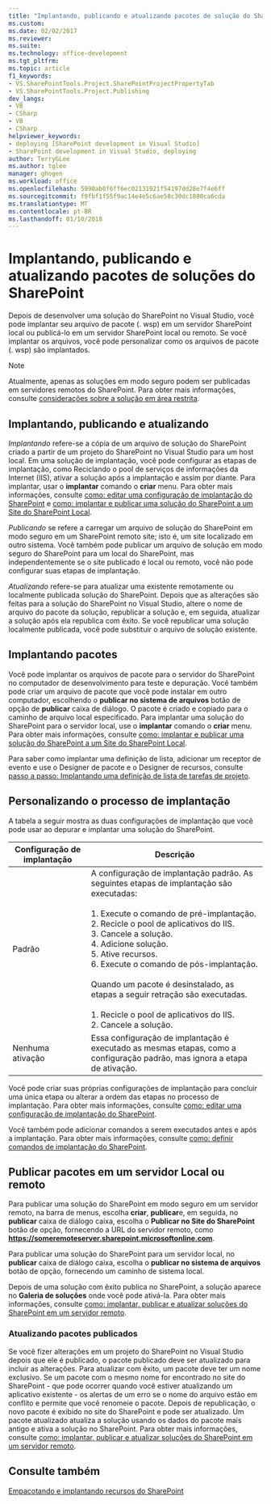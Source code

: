 ```yaml
---
title: "Implantando, publicando e atualizando pacotes de solução do SharePoint | Microsoft Docs"
ms.custom: 
ms.date: 02/02/2017
ms.reviewer: 
ms.suite: 
ms.technology: office-development
ms.tgt_pltfrm: 
ms.topic: article
f1_keywords:
- VS.SharePointTools.Project.SharePointProjectPropertyTab
- VS.SharePointTools.Project.Publishing
dev_langs:
- VB
- CSharp
- VB
- CSharp
helpviewer_keywords:
- deploying [SharePoint development in Visual Studio]
- SharePoint development in Visual Studio, deploying
author: TerryGLee
ms.author: tglee
manager: ghogen
ms.workload: office
ms.openlocfilehash: 5990ab0f6ff6ec02131921f54197dd28e7f4e6ff
ms.sourcegitcommit: f9fbf1f55f9ac14e4e5c6ae58c30dc1800ca6cda
ms.translationtype: MT
ms.contentlocale: pt-BR
ms.lasthandoff: 01/10/2018
---
```

# <a name="deploying-publishing-and-upgrading-sharepoint-solution-packages"></a>Implantando, publicando e atualizando pacotes de soluções do SharePoint
  Depois de desenvolver uma solução do SharePoint no Visual Studio, você pode implantar seu arquivo de pacote (. wsp) em um servidor SharePoint local ou publicá-lo em um servidor SharePoint local ou remoto. Se você implantar os arquivos, você pode personalizar como os arquivos de pacote (. wsp) são implantados.  
  
> [!NOTE]  
>  Atualmente, apenas as soluções em modo seguro podem ser publicadas em servidores remotos do SharePoint. Para obter mais informações, consulte [considerações sobre a solução em área restrita](../sharepoint/sandboxed-solution-considerations.md).  
  
## <a name="deploying-publishing-and-upgrading"></a>Implantando, publicando e atualizando  
 *Implantando* refere-se a cópia de um arquivo de solução do SharePoint criado a partir de um projeto do SharePoint no Visual Studio para um host local. Em uma solução de implantação, você pode configurar as etapas de implantação, como Reciclando o pool de serviços de informações da Internet (IIS), ativar a solução após a implantação e assim por diante. Para implantar, usar o **implantar** comando o **criar** menu. Para obter mais informações, consulte [como: editar uma configuração de implantação do SharePoint](../sharepoint/how-to-edit-a-sharepoint-deployment-configuration.md) e [como: implantar e publicar uma solução do SharePoint a um Site do SharePoint Local](../sharepoint/how-to-deploy-and-publish-a-sharepoint-solution-to-a-local-sharepoint-site.md).  
  
 *Publicando* se refere a carregar um arquivo de solução do SharePoint em modo seguro em um SharePoint remoto site; isto é, um site localizado em outro sistema. Você também pode publicar um arquivo de solução em modo seguro do SharePoint para um local do SharePoint, mas independentemente se o site publicado é local ou remoto, você não pode configurar suas etapas de implantação.  
  
 *Atualizando* refere-se para atualizar uma existente remotamente ou localmente publicada solução do SharePoint. Depois que as alterações são feitas para a solução do SharePoint no Visual Studio, altere o nome de arquivo do pacote da solução, republicar a solução e, em seguida, atualizar a solução após ela republica com êxito. Se você republicar uma solução localmente publicada, você pode substituir o arquivo de solução existente.  
  
## <a name="deploying-packages"></a>Implantando pacotes  
 Você pode implantar os arquivos de pacote para o servidor do SharePoint no computador de desenvolvimento para teste e depuração. Você também pode criar um arquivo de pacote que você pode instalar em outro computador, escolhendo o **publicar no sistema de arquivos** botão de opção de **publicar** caixa de diálogo. O pacote é criado e copiado para o caminho de arquivo local especificado. Para implantar uma solução do SharePoint para o servidor local, use o **implantar** comando o **criar** menu. Para obter mais informações, consulte [como: implantar e publicar uma solução do SharePoint a um Site do SharePoint Local](../sharepoint/how-to-deploy-and-publish-a-sharepoint-solution-to-a-local-sharepoint-site.md).  
  
 Para saber como implantar uma definição de lista, adicionar um receptor de evento e use o Designer de pacote e o Designer de recursos, consulte [passo a passo: Implantando uma definição de lista de tarefas de projeto](../sharepoint/walkthrough-deploying-a-project-task-list-definition.md).  
  
## <a name="customizing-the-deployment-process"></a>Personalizando o processo de implantação  
 A tabela a seguir mostra as duas configurações de implantação que você pode usar ao depurar e implantar uma solução do SharePoint.  
  
|Configuração de implantação|Descrição|  
|------------------------------|-----------------|  
|Padrão|A configuração de implantação padrão. As seguintes etapas de implantação são executadas:<br /><br /> 1.  Execute o comando de pré-implantação.<br />2.  Recicle o pool de aplicativos do IIS.<br />3.  Cancele a solução.<br />4.  Adicione solução.<br />5.  Ative recursos.<br />6.  Execute o comando de pós-implantação.<br /><br /> Quando um pacote é desinstalado, as etapas a seguir retração são executadas.<br /><br /> 1.  Recicle o pool de aplicativos do IIS.<br />2.  Cancele a solução.|  
|Nenhuma ativação|Essa configuração de implantação é executado as mesmas etapas, como a configuração padrão, mas ignora a etapa de ativação.|  
  
 Você pode criar suas próprias configurações de implantação para concluir uma única etapa ou alterar a ordem das etapas no processo de implantação. Para obter mais informações, consulte [como: editar uma configuração de implantação do SharePoint](../sharepoint/how-to-edit-a-sharepoint-deployment-configuration.md).  
  
 Você também pode adicionar comandos a serem executados antes e após a implantação. Para obter mais informações, consulte [como: definir comandos de implantação do SharePoint](../sharepoint/how-to-set-sharepoint-deployment-commands.md).  
  
## <a name="publishing-packages-to-a-remote-or-local-server"></a>Publicar pacotes em um servidor Local ou remoto  
 Para publicar uma solução do SharePoint em modo seguro em um servidor remoto, na barra de menus, escolha **criar**, **publicar**e, em seguida, no **publicar** caixa de diálogo caixa, escolha o **Publicar no Site do SharePoint** botão de opção, fornecendo a URL do servidor remoto, como **https://someremoteserver.sharepoint.microsoftonline.com**.  
  
 Para publicar uma solução do SharePoint para um servidor local, no **publicar** caixa de diálogo caixa, escolha o **publicar no sistema de arquivos** botão de opção, fornecendo um caminho de sistema local.  
  
 Depois de uma solução com êxito publica no SharePoint, a solução aparece no **Galeria de soluções** onde você pode ativá-la. Para obter mais informações, consulte [como: implantar, publicar e atualizar soluções do SharePoint em um servidor remoto](../sharepoint/how-to-deploy-publish-and-upgrade-sharepoint-solutions-on-a-remote-server.md).  
  
### <a name="upgrading-published-packages"></a>Atualizando pacotes publicados  
 Se você fizer alterações em um projeto do SharePoint no Visual Studio depois que ele é publicado, o pacote publicado deve ser atualizado para incluir as alterações. Para atualizar com êxito, um pacote deve ter um nome exclusivo. Se um pacote com o mesmo nome for encontrado no site do SharePoint - que pode ocorrer quando você estiver atualizando um aplicativo existente - os alertas de um erro se o nome do arquivo estão em conflito e permite que você renomeie o pacote. Depois de republicação, o novo pacote é exibido no site do SharePoint e pode ser atualizado. Um pacote atualizado atualiza a solução usando os dados do pacote mais antigo e ativa a solução no SharePoint. Para obter mais informações, consulte [como: implantar, publicar e atualizar soluções do SharePoint em um servidor remoto](../sharepoint/how-to-deploy-publish-and-upgrade-sharepoint-solutions-on-a-remote-server.md).  
  
## <a name="see-also"></a>Consulte também  
 [Empacotando e implantando recursos do SharePoint](../sharepoint/packaging-and-deploying-sharepoint-solutions.md)  
  
  